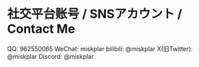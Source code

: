 社交平台账号 / SNSアカウント / Contact Me
==========================

QQ: 962550065
WeChat: miskplar
bilibili: @miskplar
X(旧Twitter): @miskplar
Discord: @miskplar
